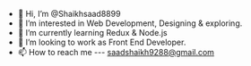 - 👋 Hi, I’m @Shaikhsaad8899
- 👀 I’m interested in Web Development, Designing & exploring.
- 🌱 I’m currently learning Redux & Node.js
- 💞️ I’m looking to work as Front End Developer.
- 📫 How to reach me --- saadshaikh9288@gmail.com

<!---
Shaikhsaad8899/Shaikhsaad8899 is a ✨ special ✨ repository because its `README.md` (this file) appears on your GitHub profile.
You can click the Preview link to take a look at your changes.
--->
